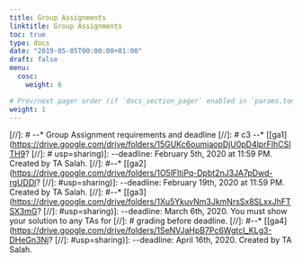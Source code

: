 ```yaml
---
title: Group Assignments
linktitle: Group Assignments
toc: true
type: docs
date: "2019-05-05T00:00:00+01:00"
draft: false
menu:
  cosc:
    weight: 6

# Prev/next pager order (if `docs_section_pager` enabled in `params.toml`)
weight: 1
---
```


[//]: #  --*   Group Assignment requirements and deadline
[//]: # c3  --*   [[ga1](https://drive.google.com/drive/folders/15GUKc6oumiaopDjU0pD4lprFIhCSITH9?
[//]: # usp=sharing)]: --deadline: February 5th, 2020 at 11:59 PM. Created by TA Salah.
[//]: #--*   [[ga2](https://drive.google.com/drive/folders/1O5lFltiPq-Dpbt2nJ3JA7pDwd-rgUDDl?
[//]: #usp=sharing)]: --deadline: February 19th, 2020 at 11:59 PM. Created by TA Salah.
[//]: #--*   [[ga3](https://drive.google.com/drive/folders/1Xu5YkuvNm3JkmNrsSx8SLxxJhFTSX3mG?
[//]: #usp=sharing)]: --deadline: March 6th, 2020\. You must show your solution to any TAs for
[//]: # grading before deadline.
[//]: #--*   [[ga4](https://drive.google.com/drive/folders/1SeNVJaHpB7Pc6WgtcI_KLg3-DHeGn3Nj?
[//]: #usp=sharing)]: --deadline: April 16th, 2020\. Created by TA Salah.